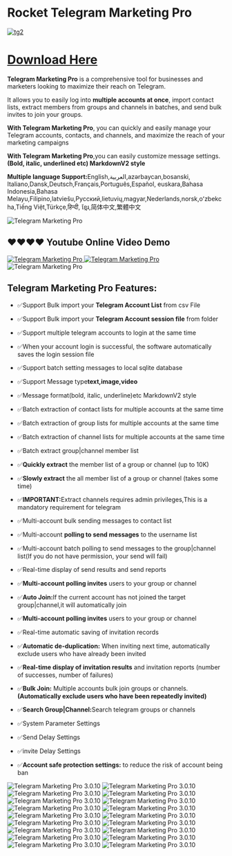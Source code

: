 # Rocket Telegram Marketing Pro

  <a href="https://t.me/IonicSupport" rel="nofollow">
        <img src="https://i.ibb.co/QNgG46g/tg2.png" alt="tg2">
      </a>
      
# [Download Here](https://codecanyon.net/item/telegram-marketer-tools-6/33837496)
    

<p><strong>Telegram Marketing Pro</strong> is a comprehensive tool for businesses and marketers looking to maximize
  their reach on Telegram. </p>

<p>It allows you to easily log into <strong>multiple accounts at once</strong>, import contact lists, extract members
  from groups and channels in batches, and send bulk invites to join your groups.</p>

<p><strong>With Telegram Marketing Pro</strong>, you can quickly and easily manage your Telegram accounts, contacts, and
  channels,
  and maximize the reach of your marketing campaigns</p>
<p><strong>With Telegram Marketing Pro</strong>,you can easily customize message settings.<strong>(Bold, italic,
  underlined etc) MarkdownV2 style</strong></p>
  
 <p><strong>Multiple language Support:</strong>English,العربية,azərbaycan,bosanski, Italiano,Dansk,Deutsch,Français,Português,Español, 
 euskara,Bahasa Indonesia,Bahasa Melayu,Filipino,latviešu,Русский,lietuvių,magyar,Nederlands,norsk,oʻzbekcha,Tiếng Việt,Türkçe,हिन्दी,
 ខ្មែរ,简体中文,繁體中文</p>

 
<img src="https://i.ibb.co/ky0DfFW/brandservice.png" alt="Telegram Marketing Pro" />

<h2><strong>❤️❤️❤️❤ Youtube Online Video Demo</strong></h2>
<a href="https://youtu.be/AsQcV-kl5P4" terget="_blank">
  <img src="https://i.ibb.co/xzxBQWw/ytbdemo.png" alt="Telegram Marketing Pro" />
</a>
<a href="https://youtu.be/AsQcV-kl5P4" terget="_blank">
  <img src="https://i.ibb.co/S0yZv2r/watchbtn.jpg" alt="Telegram Marketing Pro" />
</a>

<img src="https://i.ibb.co/L5qSkB5/descpriton.png" alt="Telegram Marketing Pro" />

<h2><strong>Telegram Marketing Pro Features:</strong></h2>
<ul>
  <li><p>✅Support Bulk import your <strong>Telegram Account List</strong> from csv File</p></li>
  <li><p>✅Support Bulk import your <strong>Telegram Account session file</strong> from folder</p></li>
  <li><p>✅Support multiple telegram accounts to login at the same time</p></li>
  <li><p>✅When your account login is successful, the software automatically saves the login session file</p></li>

  <li><p>✅Support batch setting messages to local sqlite database</strong></p></li>
  <li><p>✅Support Message type<strong>text,image,video</strong></p></li>
  <li><p>✅Message format(bold, italic, underline)etc MarkdownV2 style</p></li>

  <li><p>✅Batch extraction of contact lists for multiple accounts at the same time</p></li>
  <li><p>✅Batch extraction of group lists for multiple accounts at the same time</p></li>
  <li><p>✅Batch extraction of channel lists for multiple accounts at the same time</p></li>
  <li><p>✅Batch extract group|channel member list</p></li>
  <li><p>✅<strong>Quickly extract</strong> the member list of a group or channel (up to 10K)</p></li>
  <li><p>✅<strong>Slowly extract</strong> the all member list of a group or channel (takes some time)</p></li>
  <li><p>✅<strong>IMPORTANT:</strong>Extract channels requires admin privileges,This is a mandatory requirement for
    telegram</strong></p></li>

  <li><p>✅Multi-account bulk sending messages to contact list</p></li>
  <li><p>✅Multi-account <strong>polling to send messages</strong> to the username list</p></li>
  <li><p>✅Multi-account batch polling to send messages to the group|channel list(If you do not have permission, your
    send will fail)</p></li>
  <li><p>✅Real-time display of send results and send reports</p></li>


  <li><p>✅<strong>Multi-account polling invites</strong> users to your group or channel</p></li>
  <li><p>✅<strong>Auto Join:</strong>If the current account has not joined the target group|channel,it will
    automatically join</p></li>
  <li><p>✅<strong>Multi-account polling invites</strong> users to your group or channel</p></li>
  <li><p>✅Real-time automatic saving of invitation records</p></li>
  <li><p>✅<strong>Automatic de-duplication:</strong> When inviting next time, automatically exclude users who have
    already been invited</p></li>
  <li><p>✅<strong>Real-time display of invitation results</strong> and invitation reports (number of successes, number of
    failures)</p>
  </li>


  <li><p>✅<strong>Bulk Join:</strong> Multiple accounts bulk join groups or channels.<strong>(Automatically exclude users who have been repeatedly invited)</strong></p></li>
  <li><p>✅<strong>Search Group|Channel:</strong>Search telegram groups or channels</p></li>

  <li><p>✅System Parameter Settings</p></li>
  <li><p>✅Send Delay Settings</p></li>
  <li><p>✅invite Delay Settings</p></li>
  <li><p>✅<strong>Account safe protection settings:</strong> to reduce the risk of account being ban</p></li>
</ul>

<img src="https://i.ibb.co/j4BXyNv/01.png" alt="Telegram Marketing Pro 3.0.10">
<img src="https://i.ibb.co/Yj5JBJW/02.png" alt="Telegram Marketing Pro 3.0.10">
<img src="https://i.ibb.co/8cJgL1X/03.png" alt="Telegram Marketing Pro 3.0.10">
<img src="https://i.ibb.co/njB7HfP/04.png" alt="Telegram Marketing Pro 3.0.10">
<img src="https://i.ibb.co/xY47xF0/05.png" alt="Telegram Marketing Pro 3.0.10">
<img src="https://i.ibb.co/JsL1qrs/06.png" alt="Telegram Marketing Pro 3.0.10">
<img src="https://i.ibb.co/hL56TzH/07.png" alt="Telegram Marketing Pro 3.0.10">
<img src="https://i.ibb.co/DGtfQ6S/08.png" alt="Telegram Marketing Pro 3.0.10">
<img src="https://i.ibb.co/QJ10GFq/09.png" alt="Telegram Marketing Pro 3.0.10">
<img src="https://i.ibb.co/6Z0tc0Z/10.png" alt="Telegram Marketing Pro 3.0.10">
<img src="https://i.ibb.co/hVh6D47/11.png" alt="Telegram Marketing Pro 3.0.10">
<img src="https://i.ibb.co/F81BCF4/12.png" alt="Telegram Marketing Pro 3.0.10">
<img src="https://i.ibb.co/7XXdSjP/13.png" alt="Telegram Marketing Pro 3.0.10">
<img src="https://i.ibb.co/MnKqR33/14.png" alt="Telegram Marketing Pro 3.0.10">
<img src="https://i.ibb.co/z7Sp6g0/15.png" alt="Telegram Marketing Pro 3.0.10">
<img src="https://i.ibb.co/hWNnzFW/16.png" alt="Telegram Marketing Pro 3.0.10">
<img src="https://i.ibb.co/RQ0sh47/17.png" alt="Telegram Marketing Pro 3.0.10">
<img src="https://i.ibb.co/gTbmrkD/18.png" alt="Telegram Marketing Pro 3.0.10">
